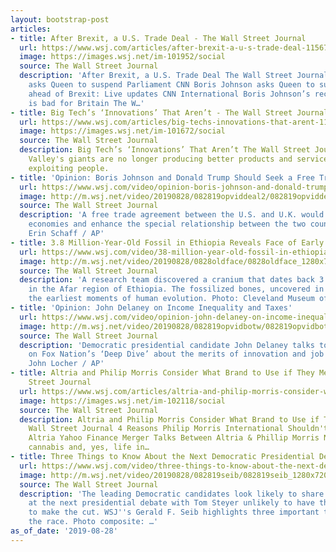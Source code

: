 ```yaml
---
layout: bootstrap-post
articles:
- title: After Brexit, a U.S. Trade Deal - The Wall Street Journal
  url: https://www.wsj.com/articles/after-brexit-a-u-s-trade-deal-11567033654
  image: https://images.wsj.net/im-101952/social
  source: The Wall Street Journal
  description: 'After Brexit, a U.S. Trade Deal The Wall Street Journal UK government
    asks Queen to suspend Parliament CNN Boris Johnson asks Queen to suspend UK Parliament
    ahead of Brexit: Live updates CNN International Boris Johnson’s reckless path
    is bad for Britain The W…'
- title: Big Tech’s ‘Innovations’ That Aren’t - The Wall Street Journal
  url: https://www.wsj.com/articles/big-techs-innovations-that-arent-11567033288
  image: https://images.wsj.net/im-101672/social
  source: The Wall Street Journal
  description: Big Tech’s ‘Innovations’ That Aren’t The Wall Street Journal Silicon
    Valley's giants are no longer producing better products and services. They're
    exploiting people.
- title: 'Opinion: Boris Johnson and Donald Trump Should Seek a Free Trade Deal'
  url: https://www.wsj.com/video/opinion-boris-johnson-and-donald-trump-should-seek-a-free-trade-deal/6A2B17D3-8F5A-4F84-88D5-A2EDB7CE98B8.html
  image: http://m.wsj.net/video/20190828/082819opviddeal2/082819opviddeal2_1280x720.jpg
  source: The Wall Street Journal
  description: 'A free trade agreement between the U.S. and U.K. would boost both
    economies and enhance the special relationship between the two countries. Image:
    Erin Schaff / AP'
- title: 3.8 Million-Year-Old Fossil in Ethiopia Reveals Face of Early Human Ancestor
  url: https://www.wsj.com/video/38-million-year-old-fossil-in-ethiopia-reveals-face-of-early-human-ancestor/CC689B9A-04AE-45FD-93F3-56A3164DB024.html
  image: http://m.wsj.net/video/20190828/0828oldface/0828oldface_1280x720.jpg
  source: The Wall Street Journal
  description: 'A research team discovered a cranium that dates back 3.8 million years
    in the Afar region of Ethiopia. The fossilized bones, uncovered in 2016, are from
    the earliest moments of human evolution. Photo: Cleveland Museum of Natural History'
- title: 'Opinion: John Delaney on Income Inequality and Taxes'
  url: https://www.wsj.com/video/opinion-john-delaney-on-income-inequality-and-taxes/5A034F9F-76A3-4E99-A18A-D637BB71BF77.html
  image: http://m.wsj.net/video/20190828/082819opvidbotw/082819opvidbotw_1280x720.jpg
  source: The Wall Street Journal
  description: 'Democratic presidential candidate John Delaney talks to James Freeman
    on Fox Nation’s ‘Deep Dive’ about the merits of innovation and job creation. Image:
    John Locher / AP'
- title: Altria and Philip Morris Consider What Brand to Use if They Merge - The Wall
    Street Journal
  url: https://www.wsj.com/articles/altria-and-philip-morris-consider-what-brand-to-use-if-they-merge-11567018336
  image: https://images.wsj.net/im-102118/social
  source: The Wall Street Journal
  description: Altria and Philip Morris Consider What Brand to Use if They Merge The
    Wall Street Journal 4 Reasons Philip Morris International Shouldn't Merge With
    Altria Yahoo Finance Merger Talks Between Altria & Phillip Morris NBRbizrpt Vaping,
    cannabis and, yes, life in…
- title: Three Things to Know About the Next Democratic Presidential Debate
  url: https://www.wsj.com/video/three-things-to-know-about-the-next-democratic-presidential-debate/DB83516D-F6E3-4E3A-BB7F-2A586749B084.html
  image: http://m.wsj.net/video/20190828/082819seib/082819seib_1280x720.jpg
  source: The Wall Street Journal
  description: 'The leading Democratic candidates look likely to share the same stage
    at the next presidential debate with Tom Steyer unlikely to have the support needed
    to make the cut. WSJ''s Gerald F. Seib highlights three important things about
    the race. Photo composite: …'
as_of_date: '2019-08-28'
---
```


